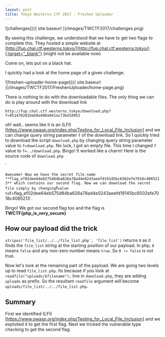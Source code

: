 ```yaml
---
layout: post
title: Tokyo Westerns CTF 2017 - Freshen Uploader
---
```


![challenges]({{ site.baseurl }}/images/TWCTF2017/challenges.png)

By seeing this challenge, we understood that we have to get two flags to complete this. They hosted a simple website at [http://fup.chal.ctf.westerns.tokyo/](http://fup.chal.ctf.westerns.tokyo/){:target="_blank"} (might not be available now)

Come on, lets put on a black hat.

I quickly had a look at the home page of a given challenge.

![freshen-uploader-home-page]({{ site.baseurl }}/images/TWCTF2017/FreshenUploader/home-page.png)

There is nothing to do with the downloadable files. The only thing we can do is play around with the download link

`http://fup.chal.ctf.westerns.tokyo/download.php?f=951470281beb8a490a941ac73bd10953`

oh! wait.. seems like it is an (LFI)[https://www.owasp.org/index.php/Testing_for_Local_File_Inclusion] and we can change query string parameter `f` of the download link. So I quickly tried to download the script `download.php` by changing query string parameter value to `f=download.php`. No luck, I got an empty file. This time I changed `f` value to `f=../download.php`. Bingo! It worked like a charm! Here is the source code of `download.php`

`
<?php
// TWCTF{then_can_y0u_read_file_list?}
$filename = $_GET['f'];
if(stripos($filename, 'file_list') != false) die();
header("Content-Type: application/octet-stream");
header("Content-Disposition: attachment; filename='$filename'");
readfile("uploads/$filename");
`
We got our first flag **TWCTF{then_can_y0u_read_file_list?}**

Now we have to find second flag and it seems like the first flag reveals a hint as it reads "then can you read file list?". So I quickly tried different values for query string parameter `f` to download the `file_list.php` but every time I ended up with an empty page.

After some time, I thought that source code of home page i.e. `index.php` can reveal some more information. So I went ahead and downloaded the source code of `index.php`.

`
<?php
/**
 *
 */
include('file_list.php');
...
...
...
`
From above piece of code, we can conclude that both `index.php` and `file_list.php` are in same directory.

After some more failed trails, I realise that the `if` condition in `download.php` script is not letting us to download `file_list.php`.

So we have to bypass this condition `if(stripos($filename, 'file_list') != false) die();`. I just skim through the documentation of [`stripos`](http://php.net/manual/en/function.stripos.php){:target="_blank"} function and found that the type checking of return value can be vulnerable. Now it's very clear that the vulnerability lies in the condition checking because they are using `!=` operator in `if(stripos($filename, 'file_list') != false) die();`.

So I quickly opened a console and did few trials in php interpreter.

![freshen-uploader-php-interpreter-trials]({{ site.baseurl }}/images/TWCTF2017/FreshenUploader/php-interpreter-trials.png)

As php [documentation](http://php.net/manual/en/function.stripos.php) says, stripos — Find the position of the **first occurrence** of a case-insensitive substring in a string

So we can trick the `if` condition by changing the query string parameter to `f=file_list/../../file_list.php`. Yay! We got the source code of `file_list.php`

`
<?php
$files = [
  [FALSE, 1, 'test.cpp', 192, '6a92b449761226434f5fce6c8e87295a'],
  [FALSE, 2, 'test.c', 325, '27259bca9edf408829bb749969449550'],
  [TRUE, 3, 'flag_ef02dee64eb575d84ba626a78ad4e0243aeefd19145bc6502efe7018c4085213', 1337, 'flag_ef02dee64eb575d84ba626a78ad4e0243aeefd19145bc6502efe7018c4085213'],
  [FALSE, 4, 'test.py', 94, '951470281beb8a490a941ac73bd10953'],
];
?>
`
Awesome! Now we have the secret file name **flag_ef02dee64eb575d84ba626a78ad4e0243aeefd19145bc6502efe7018c4085213** which contains our second flag. Now we can download the secret file simply by changing `f` value to `f=flag_ef02dee64eb575d84ba626a78ad4e0243aeefd19145bc6502efe7018c4085213`.

Bingo! We got our second flag too and the flag is **TWCTF{php_is_very_secure}**

## How our payload did the trick

`stripos('file_list/../../file_list.php', 'file_list')` returns `0` as it finds the `file_list` string at the starting position of our payload. In php, `0` means `false` and any non-zero number means `true`. So `0 != false` is not true.

Now let's look at the remaining part of the payload. We are going two levels up to read `file_list.php`. Its because if you look at `readfile("uploads/$filename");` line in `download.php`, they are adding `uploads` as prefix. So the resultant `readfile` argument will become `uploads/file_list/../../file_list.php`.

## Summary
First we identified (LFI)[https://www.owasp.org/index.php/Testing_for_Local_File_Inclusion] and we exploited it to get the first flag. Next we tricked the vulnerable type checking to get the second flag.
